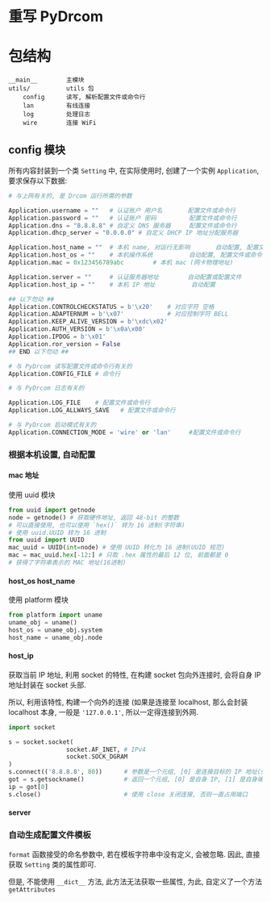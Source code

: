 重写 PyDrcom
===

# 包结构

```
__main__        主模块
utils/          utils 包
    config      读写, 解析配置文件或命令行
    lan         有线连接
    log         处理日志
    wire        连接 WiFi
```

## config 模块

所有内容封装到一个类 `Setting` 中, 在实际使用时, 创建了一个实例 `Application`, 要求保存以下数据:

```python
# 与上网有关的, 是 Drcom 运行所需的参数

Application.username = ""   # 认证账户 用户名       配置文件或命令行
Application.password = ""   # 认证账户 密码         配置文件或命令行
Application.dns = "8.8.8.8" # 自定义 DNS 服务器     配置文件或命令行
Application.dhcp_server = "0.0.0.0" # 自定义 DHCP IP 地址分配服务器         配置文件或命令行覆盖

Application.host_name = ""  # 本机 name, 对运行无影响       自动配置, 配置文件或命令行覆盖
Application.host_os = ""    # 本机操作系统          自动配置, 配置文件或命令行覆盖
Application.mac = 0x123456789abc        # 本机 mac (网卡物理地址)               自动配置, 配置文件或命令行覆盖

Application.server = ""     # 认证服务器地址        自动配置或配置文件
Application.host_ip = ""    # 本机 IP 地址          自动配置

## 以下勿动 ##
Application.CONTROLCHECKSTATUS = b'\x20'    # 对应字符 空格
Application.ADAPTERNUM = b'\x07'            # 对应控制字符 BELL
Application.KEEP_ALIVE_VERSION = b'\xdc\x02'
Application.AUTH_VERSION = b'\x0a\x00'
Application.IPDOG = b'\x01'
Application.ror_version = False
## END 以下勿动 ##

# 与 PyDrcom 读写配置文件或命令行有关的
Application.CONFIG_FILE # 命令行

# 与 PyDrcom 日志有关的

Application.LOG_FILE    # 配置文件或命令行
Application.LOG_ALLWAYS_SAVE   # 配置文件或命令行

# 与 PyDrcom 启动模式有关的
Application.CONNECTION_MODE = 'wire' or 'lan'     #配置文件或命令行
```

### 根据本机设置, 自动配置

#### mac 地址

使用 uuid 模块

```python
from uuid import getnode
node = getnode() # 获取硬件地址, 返回 48-bit 的整数
# 可以直接使用, 也可以使用 `hex()` 转为 16 进制(字符串)
# 使用 uuid.UUID 转为 16 进制
from uuid import UUID
mac_uuid = UUID(int=node) # 使用 UUID 转化为 16 进制(UUID 规范)
mac = mac_uuid.hex[-12:] # 只取 .hex 属性的最后 12 位, 前面都是 0
# 获得了字符串表示的 MAC 地址(16进制)
```

#### host_os host_name

使用 platform 模块

```python
from platform import uname
uname_obj = uname()
host_os = uname_obj.system
host_name = uname_obj.node
```

#### host_ip

获取当前 IP 地址, 利用 socket 的特性, 在构建 socket 包向外连接时, 会将自身 IP 地址封装在 socket 头部.

所以, 利用该特性, 构建一个向外的连接 (如果是连接至 localhost, 那么会封装 localhost 本身, 一般是 `'127.0.0.1'`, 所以一定得连接到外网.

```python
import socket

s = socket.socket(
                socket.AF_INET, # IPv4
                socket.SOCK_DGRAM
)
s.connect(('8.8.8.8', 80))      # 参数是一个元组, [0] 是连接目标的 IP 地址(str), [1] 是目标端口
got = s.getsockname()           # 返回一个元组, [0] 是自身 IP, [1] 是自身端口
ip = got[0]
s.close()                       # 使用 close 关闭连接, 否则一直占用端口
```

#### server



### 自动生成配置文件模板

`format` 函数接受的命名参数中, 若在模板字符串中没有定义, 会被忽略. 因此, 直接获取 `Setting` 类的属性即可.

但是, 不能使用 `__dict__` 方法, 此方法无法获取一些属性, 为此, 自定义了一个方法 `getAttributes`
